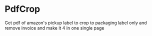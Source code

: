 # PdfCrop
Get pdf of amazon's pickup label to crop to packaging label only and remove invoice and make it 4 in one single page
